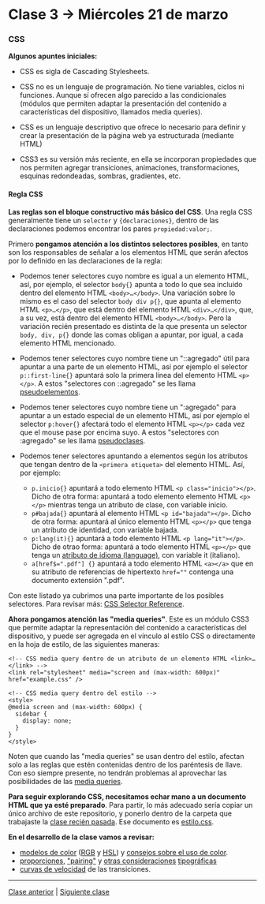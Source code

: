 # Clase 3 → Miércoles 21 de marzo

### CSS

**Algunos apuntes iniciales:**  

- CSS es sigla de Cascading Stylesheets. 

- CSS no es un lenguaje de programación. No tiene variables, ciclos ni funciones. Aunque sí ofrecen algo parecido a las condicionales (módulos que permiten adaptar la presentación del contenido a características del dispositivo, llamados media queries). 

- CSS es un lenguaje descriptivo que ofrece lo necesario para definir y crear la presentación de la página web ya estructurada (mediante HTML)

- CSS3 es su versión más reciente, en ella se incorporan propiedades que nos permiten agregar transiciones, animaciones, transformaciones, esquinas redondeadas, sombras, gradientes, etc.

#### Regla CSS

**Las reglas son el bloque constructivo más básico del CSS**. Una regla CSS generalmente tiene un `selector` y `{declaraciones}`, dentro de las declaraciones podemos encontrar los pares `propiedad:valor;`. 

Primero **pongamos atención a los distintos selectores posibles**, en tanto son los responsables de señalar a los elementos HTML que serán afectos por lo definido en las declaraciones de la regla:

- Podemos tener selectores cuyo nombre es igual a un elemento HTML, así, por ejemplo, el selector `body{}` apunta a todo lo que sea incluido dentro del elemento HTML `<body>…</body>`. Una variación sobre lo mismo es el caso del selector `body div p{}`, que apunta al elemento HTML `<p>…</p>`, que está dentro del elemento HTML `<div>…</div>`, que, a su vez, está dentro del elemento HTML `<body>…</body>`. Pero la variación recién presentado es distinta de la que presenta un selector `body, div, p{}` donde las comas obligan a apuntar, por igual, a cada elemento HTML mencionado.

- Podemos tener selectores cuyo nombre tiene un "::agregado" útil para apuntar a una parte de un elemento HTML, así por ejemplo el selector `p::first-line{}` apuntará solo la primera línea del elemento HTML `<p></p>`. A estos "selectores con ::agregado" se les llama [pseudoelementos](https://developer.mozilla.org/es/docs/Web/CSS/Pseudoelementos). 

- Podemos tener selectores cuyo nombre tiene un ":agregado" para apuntar a un estado especial de un elemento HTML, así por ejemplo el selector `p:hover{}` afectará todo el elemento HTML `<p></p>` cada vez que el mouse pase por encima suyo. A estos "selectores con :agregado" se les llama [pseudoclases](https://developer.mozilla.org/es/docs/Web/CSS/Pseudo-classes).

- Podemos tener selectores apuntando a elementos según los atributos que tengan dentro de la `<primera etiqueta>` del elemento HTML. Así, por ejemplo: 

   - `p.inicio{}` apuntará a todo elemento HTML `<p class="inicio"></p>`. Dicho de otra forma: apuntará a todo elemento elemento HTML `<p></p>` mientras tenga un atributo de clase, con variable inicio.
   - `p#bajada{}` apuntará al elemento HTML `<p id="bajada"></p>`. Dicho de otra forma: apuntará al único elemento HTML `<p></p>` que tenga un atributo de identidad, con variable bajada.
   - `p:lang(it){}` apuntará a todo elemento HTML `<p lang="it"></p>`. Dicho de otrao forma: apuntará a todo elemento HTML `<p></p>` que tenga un [atributo de idioma (language)](https://www.w3.org/International/questions/qa-html-language-declarations.es), con variable it (italiano).
   - `a[href$=".pdf"] {}` apuntará a todo elemento HTML `<a></a>` que en su atributo de referencias de hipertexto `href=""` contenga una documento extensión ".pdf".
  
Con este listado ya cubrimos una parte importante de los posibles selectores. Para revisar más: [CSS Selector Reference](https://www.w3schools.com/cssref/css_selectors.asp). 

**Ahora pongamos atención las "media queries"**. Este es un módulo CSS3 que permite adaptar la representación del contenido a características del dispositivo, y puede ser agregada en el vínculo al estilo CSS o directamente en la hoja de estilo, de las siguientes maneras:

```
<!-- CSS media query dentro de un atributo de un elemento HTML <link>…</link> -->
<link rel="stylesheet" media="screen and (max-width: 600px)" href="example.css" />

<!-- CSS media query dentro del estilo -->
<style>
@media screen and (max-width: 600px) {
  sidebar {
    display: none;
  }
}
</style>
```

Noten que cuando las "media queries" se usan dentro del estilo, afectan solo a las reglas que estén contenidas dentro de los paréntesis de llave. Con eso siempre presente, no tendrán problemas al aprovechar las posibilidades de las [media queries](https://developer.mozilla.org/es/docs/CSS/Media_queries).

**Para seguir explorando CSS, necesitamos echar mano a un documento HTML que ya esté preparado**. Para partir, lo más adecuado sería copiar un único archivo de este repositorio, y ponerlo dentro de la carpeta que trabajaste la [clase recién pasada](https://github.com/profesorfaco/dno037-2018-02). Ese documento es [estilo.css](https://raw.githubusercontent.com/profesorfaco/dno037-2018-03/gh-pages/estilo.css).

**En el desarrollo de la clase vamos a revisar:**

- [modelos de color](https://es.wikipedia.org/wiki/Modelo_de_colores) ([RGB](https://es.wikipedia.org/wiki/RGB) y [HSL](https://es.wikipedia.org/wiki/Modelo_de_color_HSL)) y [consejos sobre el uso de color](https://material.io/color).
- [proporciones](https://elmaquetadorerrante.wordpress.com/2010/07/11/cuerpo-de-fibonacci/), ["pairing"](https://fonts.google.com/) y [otras consideraciones](http://webtypography.net/toc/) [tipográficas](https://developer.mozilla.org/en-US/docs/Web/CSS/CSS_Text)
- [curvas de velocidad](http://www.bufa.es/css3-transitions/) de las transiciones. 

- - - - - 

[Clase anterior](https://github.com/profesorfaco/dno037-2018-02) | [Siguiente clase](https://github.com/profesorfaco/dno037-2018-04)
